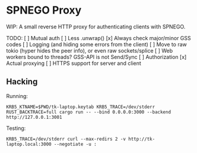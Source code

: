 SPNEGO Proxy
============

WIP: A small reverse HTTP proxy for authenticating clients with SPNEGO.

TODO:
[ ] Mutual auth
[ ] Less .unwrap()
[x] Always check major/minor GSS codes
[ ] Logging (and hiding some errors from the client)
[ ] Move to raw tokio (hyper hides the peer info), or even raw sockets/splice
[ ] Web workers bound to threads? GSS-API is not Send/Sync
[ ] Authorization
[x] Actual proxying
[ ] HTTPS support for server and client

Hacking
-------

Running:

    KRB5_KTNAME=$PWD/tk-laptop.keytab KRB5_TRACE=/dev/stderr RUST_BACKTRACE=full cargo run -- --bind 0.0.0.0:3000 --backend http://127.0.0.1:3001

Testing:

    KRB5_TRACE=/dev/stderr curl --max-redirs 2 -v http://tk-laptop.local:3000 --negotiate -u :
